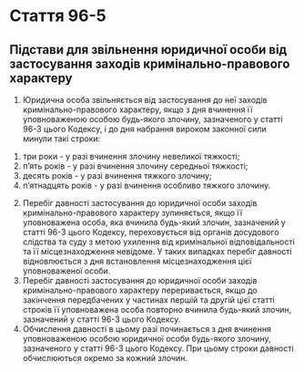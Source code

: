 Cтаття 96-5
====
Підстави для звільнення юридичної особи від застосування заходів кримінально-правового характеру
----
1. Юридична особа звільняється від застосування до неї заходів кримінально-правового характеру, якщо з дня вчинення її уповноваженою особою будь-якого злочину, зазначеного у статті 96-3 цього Кодексу, і до дня набрання вироком законної сили минули такі строки:
1) три роки - у разі вчинення злочину невеликої тяжкості;
2) п’ять років - у разі вчинення злочину середньої тяжкості;
3) десять років - у разі вчинення тяжкого злочину;
4) п’ятнадцять років - у разі вчинення особливо тяжкого злочину.
2. Перебіг давності застосування до юридичної особи заходів кримінально-правового характеру зупиняється, якщо її уповноважена особа, яка вчинила будь-який злочин, зазначений у статті 96-3 цього Кодексу, переховується від органів досудового слідства та суду з метою ухилення від кримінальної відповідальності та її місцезнаходження невідоме. У таких випадках перебіг давності відновлюється з дня встановлення місцезнаходження цієї уповноваженої особи.
3. Перебіг давності застосування до юридичної особи заходів кримінально-правового характеру переривається, якщо до закінчення передбачених у частинах першій та другій цієї статті строків її уповноважена особа повторно вчинила будь-який злочин, зазначений у статті 96-3 цього Кодексу.
4. Обчислення давності в цьому разі починається з дня вчинення уповноваженою особою юридичної особи будь-якого злочину, зазначеного у статті 96-3 цього Кодексу. При цьому строки давності обчислюються окремо за кожний злочин.
